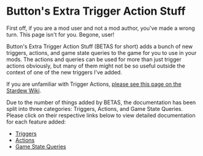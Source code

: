 ﻿# Button's Extra Trigger Action Stuff

First off, if you are a mod user and not a mod author, you've made a wrong turn. This page isn't for you. Begone, user!

Button's Extra Trigger Action Stuff (BETAS for short) adds a bunch of new triggers, actions, and game state queries to the game for you to use in your mods. The actions and queries can be used for more than just trigger actions obviously, but many of them might not be so useful outside the context of one of the new triggers I've added.

If you are unfamiliar with Trigger Actions, [please see this page on the Stardew Wiki](https://stardewvalleywiki.com/Modding:Trigger_actions).

Due to the number of things added by BETAS, the documentation has been split into three categories: Triggers, Actions, and Game State Queries. Please click on their respective links below to view detailed documentation for each feature added:

- [Triggers](Triggers.md)
- [Actions](Actions.md)
- [Game State Queries](GameStateQueries.md)